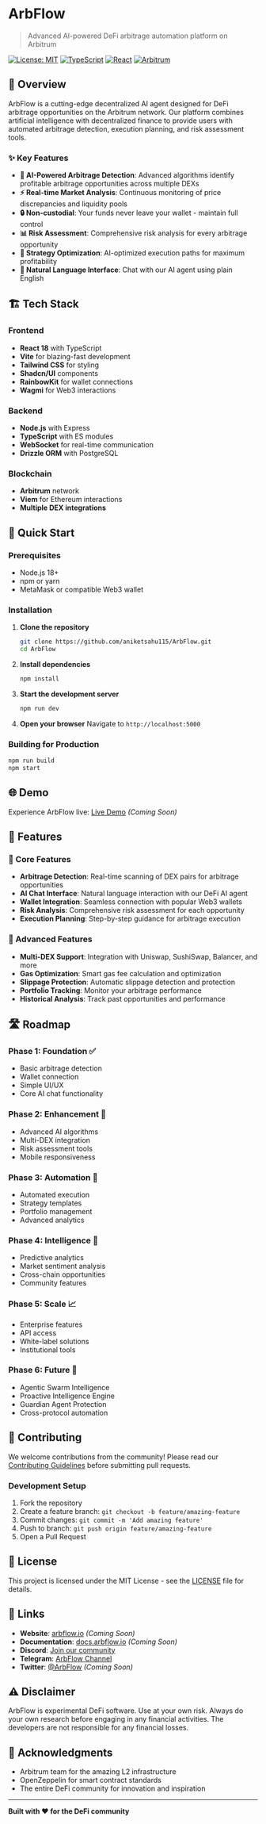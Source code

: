 # ArbFlow

> Advanced AI-powered DeFi arbitrage automation platform on Arbitrum

[![License: MIT](https://img.shields.io/badge/License-MIT-yellow.svg)](https://opensource.org/licenses/MIT)
[![TypeScript](https://img.shields.io/badge/TypeScript-007ACC?style=flat&logo=typescript&logoColor=white)](https://www.typescriptlang.org/)
[![React](https://img.shields.io/badge/React-20232A?style=flat&logo=react&logoColor=61DAFB)](https://reactjs.org/)
[![Arbitrum](https://img.shields.io/badge/Arbitrum-213147?style=flat&logo=arbitrum&logoColor=12AAFF)](https://arbitrum.io/)

## 🚀 Overview

ArbFlow is a cutting-edge decentralized AI agent designed for DeFi arbitrage opportunities on the Arbitrum network. Our platform combines artificial intelligence with decentralized finance to provide users with automated arbitrage detection, execution planning, and risk assessment tools.

### ✨ Key Features

- **🤖 AI-Powered Arbitrage Detection**: Advanced algorithms identify profitable arbitrage opportunities across multiple DEXs
- **⚡ Real-time Market Analysis**: Continuous monitoring of price discrepancies and liquidity pools
- **🔒 Non-custodial**: Your funds never leave your wallet - maintain full control
- **📊 Risk Assessment**: Comprehensive risk analysis for every arbitrage opportunity
- **🎯 Strategy Optimization**: AI-optimized execution paths for maximum profitability
- **💬 Natural Language Interface**: Chat with our AI agent using plain English

## 🏗️ Tech Stack

### Frontend

- **React 18** with TypeScript
- **Vite** for blazing-fast development
- **Tailwind CSS** for styling
- **Shadcn/UI** components
- **RainbowKit** for wallet connections
- **Wagmi** for Web3 interactions

### Backend

- **Node.js** with Express
- **TypeScript** with ES modules
- **WebSocket** for real-time communication
- **Drizzle ORM** with PostgreSQL

### Blockchain

- **Arbitrum** network
- **Viem** for Ethereum interactions
- **Multiple DEX integrations**

## 🚀 Quick Start

### Prerequisites

- Node.js 18+
- npm or yarn
- MetaMask or compatible Web3 wallet

### Installation

1. **Clone the repository**

   ```bash
   git clone https://github.com/aniketsahu115/ArbFlow.git
   cd ArbFlow
   ```

2. **Install dependencies**

   ```bash
   npm install
   ```

3. **Start the development server**

   ```bash
   npm run dev
   ```

4. **Open your browser**
   Navigate to `http://localhost:5000`

### Building for Production

```bash
npm run build
npm start
```

## 🌐 Demo

Experience ArbFlow live: [Live Demo](https://arbflow.vercel.app) _(Coming Soon)_

## 📱 Features

### 🎯 Core Features

- **Arbitrage Detection**: Real-time scanning of DEX pairs for arbitrage opportunities
- **AI Chat Interface**: Natural language interaction with our DeFi AI agent
- **Wallet Integration**: Seamless connection with popular Web3 wallets
- **Risk Analysis**: Comprehensive risk assessment for each opportunity
- **Execution Planning**: Step-by-step guidance for arbitrage execution

### 🔮 Advanced Features

- **Multi-DEX Support**: Integration with Uniswap, SushiSwap, Balancer, and more
- **Gas Optimization**: Smart gas fee calculation and optimization
- **Slippage Protection**: Automatic slippage detection and protection
- **Portfolio Tracking**: Monitor your arbitrage performance
- **Historical Analysis**: Track past opportunities and performance

## 🛣️ Roadmap

### Phase 1: Foundation ✅

- Basic arbitrage detection
- Wallet connection
- Simple UI/UX
- Core AI chat functionality

### Phase 2: Enhancement 🚧

- Advanced AI algorithms
- Multi-DEX integration
- Risk assessment tools
- Mobile responsiveness

### Phase 3: Automation 🔄

- Automated execution
- Strategy templates
- Portfolio management
- Advanced analytics

### Phase 4: Intelligence 🧠

- Predictive analytics
- Market sentiment analysis
- Cross-chain opportunities
- Community features

### Phase 5: Scale 📈

- Enterprise features
- API access
- White-label solutions
- Institutional tools

### Phase 6: Future 🚀

- Agentic Swarm Intelligence
- Proactive Intelligence Engine
- Guardian Agent Protection
- Cross-protocol automation

## 🤝 Contributing

We welcome contributions from the community! Please read our [Contributing Guidelines](CONTRIBUTING.md) before submitting pull requests.

### Development Setup

1. Fork the repository
2. Create a feature branch: `git checkout -b feature/amazing-feature`
3. Commit changes: `git commit -m 'Add amazing feature'`
4. Push to branch: `git push origin feature/amazing-feature`
5. Open a Pull Request

## 📄 License

This project is licensed under the MIT License - see the [LICENSE](LICENSE) file for details.

## 🔗 Links

- **Website**: [arbflow.io](https://arbflow.io) _(Coming Soon)_
- **Documentation**: [docs.arbflow.io](https://docs.arbflow.io) _(Coming Soon)_
- **Discord**: [Join our community](https://discord.gg/arbitrum)
- **Telegram**: [ArbFlow Channel](https://t.me/arbflow)
- **Twitter**: [@ArbFlow](https://twitter.com/arbflow) _(Coming Soon)_

## ⚠️ Disclaimer

ArbFlow is experimental DeFi software. Use at your own risk. Always do your own research before engaging in any financial activities. The developers are not responsible for any financial losses.

## 🙏 Acknowledgments

- Arbitrum team for the amazing L2 infrastructure
- OpenZeppelin for smart contract standards
- The entire DeFi community for innovation and inspiration

---

**Built with ❤️ for the DeFi community**
